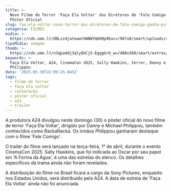 ```yaml
---
title: >-
  Novo Filme de Terror 'Faça Ela Voltar' dos Diretores de 'Fale Comigo' Ganha
  Pôster Oficial
slug: faa-ela-voltar-novo-terror-dos-diretores-de-fale-comigo-ganha-pster
categoria: FILMES
midia: >-
  https://cdn.ome.lt/ONLzz4jatewwtXWBWYQA9Hp9Eac=/987x0/smart/uploads/conteudo/fotos/falecomigo.jpg
tipoMidia: imagem
thumb: >-
  https://cdn.ome.lt/n3qpaddj3qlyQXCjS-EgggGrO_w=/480x360/smart/extras/conteudos/falecomigo.jpg
keywords: >-
  Faça Ela Voltar, A24, CinemaCon 2025, Sally Hawkins, terror, Danny e Michael
  Philippou
data: '2025-03-30T22:09:25.045Z'
tags:
  - filme de terror
  - faça ela voltar
  - rackaracka
  - pôster oficial
  - a24
  - trailer
---
```


A produtora A24 divulgou neste domingo (30) o pôster oficial do novo filme de terror 'Faça Ela Voltar', dirigido por Danny e Michael Philippou, também conhecidos como RackaRacka. Os irmãos Philippou ganharam destaque com o filme 'Fale Comigo'.

O trailer do filme será lançado na terça-feira, 1° de abril, durante o evento CinemaCon 2025. Sally Hawkins, que foi indicada ao Oscar por seu papel em 'A Forma da Água', é uma das estrelas do elenco. Os detalhes específicos da trama ainda não foram revelados.

A distribuição do filme no Brasil ficará a cargo da Sony Pictures, enquanto nos Estados Unidos, será distribuído pela A24. A data de estreia de 'Faça Ela Voltar' ainda não foi anunciada.

